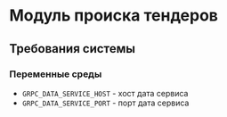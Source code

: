 # Модуль происка тендеров

## Требования системы

### Переменные среды

- `GRPC_DATA_SERVICE_HOST` - хост дата сервиса
- `GRPC_DATA_SERVICE_PORT` - порт дата сервиса